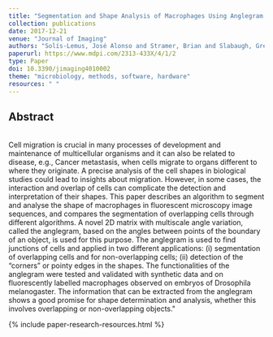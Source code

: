 ```yaml
---
title: "Segmentation and Shape Analysis of Macrophages Using Anglegram Analysis"
collection: publications
date: 2017-12-21
venue: "Journal of Imaging"
authors: "Solís-Lemus, José Alonso and Stramer, Brian and Slabaugh, Greg and Reyes-Aldasoro, Constantino Carlos"
paperurl: https://www.mdpi.com/2313-433X/4/1/2
type: Paper
doi: 10.3390/jimaging4010002
theme: "microbiology, methods, software, hardware"
resources: " "
---
```

<h2> Abstract </h2>  <br> Cell migration is crucial in many processes of development and maintenance of multicellular organisms and it can also be related to disease, e.g., Cancer metastasis, when cells migrate to organs different to where they originate. A precise analysis of the cell shapes in biological studies could lead to insights about migration. However, in some cases, the interaction and overlap of cells can complicate the detection and interpretation of their shapes. This paper describes an algorithm to segment and analyse the shape of macrophages in fluorescent microscopy image sequences, and compares the segmentation of overlapping cells through different algorithms. A novel 2D matrix with multiscale angle variation, called the anglegram, based on the angles between points of the boundary of an object, is used for this purpose. The anglegram is used to find junctions of cells and applied in two different applications: (i) segmentation of overlapping cells and for non-overlapping cells; (ii) detection of the “corners” or pointy edges in the shapes. The functionalities of the anglegram were tested and validated with synthetic data and on fluorescently labelled macrophages observed on embryos of Drosophila melanogaster. The information that can be extracted from the anglegram shows a good promise for shape determination and analysis, whether this involves overlapping or non-overlapping objects."

{% include paper-research-resources.html %}
